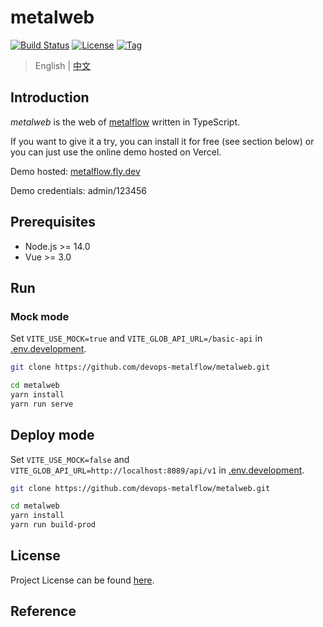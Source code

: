 # metalweb

[![Build Status](https://github.com/devops-metalflow/metalweb/workflows/ci/badge.svg?branch=main&event=push)](https://github.com/devops-metalflow/metalweb/actions?query=workflow%3Aci)
[![License](https://img.shields.io/github/license/devops-metalflow/metalweb.svg)](https://github.com/devops-metalflow/metalweb/blob/main/LICENSE)
[![Tag](https://img.shields.io/github/tag/devops-metalflow/metalweb.svg)](https://github.com/devops-metalflow/metalweb/tags)



> English | [中文](README_zh.md)



## Introduction

*metalweb* is the web of [metalflow](https://github.com/devops-metalflow) written in TypeScript.

If you want to give it a try, you can install it for free (see section below) or you can just use the online demo hosted on Vercel.

Demo hosted: [metalflow.fly.dev](https://metalflow.fly.dev)

Demo credentials: admin/123456



## Prerequisites

- Node.js >= 14.0
- Vue >= 3.0



## Run

### Mock mode

Set `VITE_USE_MOCK=true` and `VITE_GLOB_API_URL=/basic-api` in [.env.development](https://github.com/devops-metalflow/metalweb/blob/main/.env.development).

```bash
git clone https://github.com/devops-metalflow/metalweb.git

cd metalweb
yarn install
yarn run serve
```



## Deploy mode

Set `VITE_USE_MOCK=false` and `VITE_GLOB_API_URL=http://localhost:8089/api/v1` in [.env.development](https://github.com/devops-metalflow/metalweb/blob/main/.env.development).

```bash
git clone https://github.com/devops-metalflow/metalweb.git

cd metalweb
yarn install
yarn run build-prod
```



## License

Project License can be found [here](LICENSE).



## Reference
